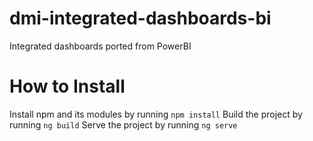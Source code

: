 # dmi-integrated-dashboards-bi
Integrated dashboards ported from PowerBI
# How to Install
Install npm and its modules by running `npm install`
Build the project by running `ng build`
Serve the project by running `ng serve`
